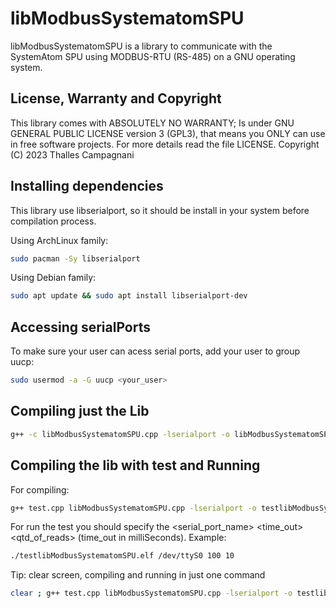 # libModbusSystematomSPU

libModbusSystematomSPU is a library to communicate with the SystemAtom SPU using MODBUS-RTU (RS-485) on a GNU operating system.

## License, Warranty and Copyright

This library comes with ABSOLUTELY NO WARRANTY; Is under GNU GENERAL PUBLIC LICENSE version 3 (GPL3), that means you ONLY can use in free software projects.
For more details read the file LICENSE.
Copyright (C) 2023  Thalles Campagnani

## Installing dependencies

This library use libserialport, so it should be install in your system before compilation process.

Using ArchLinux family:

```Bash
sudo pacman -Sy libserialport
```

Using Debian family:

```Bash
sudo apt update && sudo apt install libserialport-dev
```

## Accessing serialPorts

To make sure your user can acess serial ports, add your user to group uucp:

```Bash
sudo usermod -a -G uucp <your_user>
```

## Compiling just the Lib

```Bash
g++ -c libModbusSystematomSPU.cpp -lserialport -o libModbusSystematomSPU.o
```

## Compiling the lib with test and Running

For compiling:

```Bash
g++ test.cpp libModbusSystematomSPU.cpp -lserialport -o testlibModbusSystematomSPU.elf
```

For run the test you should specify the <serial_port_name> <time_out> <qtd_of_reads> (time_out in milliSeconds). Example:

```Bash
./testlibModbusSystematomSPU.elf /dev/ttyS0 100 10
```

Tip: clear screen, compiling and running in just one command

```Bash
clear ; g++ test.cpp libModbusSystematomSPU.cpp -lserialport -o testlibModbusSystematomSPU.elf && ./testlibModbusSystematomSPU.elf /dev/ttyS0 100 10
```
